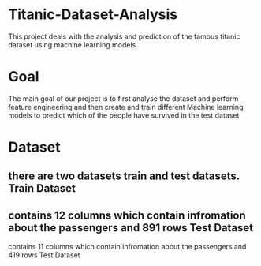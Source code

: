 # Titanic-Dataset-Analysis
This project deals with the analysis and prediction of the famous titanic dataset using machine learning models
# Goal
The main goal of our project is to first analyse the dataset and perform feature engineering and then create and train different Machine learning models to predict 
which of the people have survived in the test dataset
# Dataset
there are two datasets train and test datasets.
Train Dataset
---------------
contains 12 columns which contain infromation about the passengers and 891 rows
Test Dataset
------
contains 11 columns which contain infromation about the passengers and 419 rows
Test Dataset
